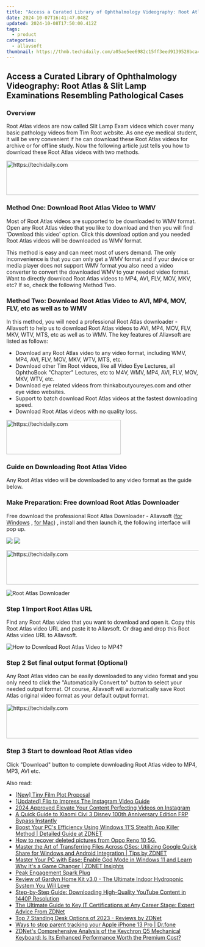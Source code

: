 ```yaml
---
title: "Access a Curated Library of Ophthalmology Videography: Root Atlas & Slit Lamp Examinations Resembling Pathological Cases"
date: 2024-10-07T16:41:47.048Z
updated: 2024-10-08T17:50:00.412Z
tags:
  - product
categories:
  - allavsoft
thumbnail: https://thmb.techidaily.com/a05ae5ee6982c15ff3eed9139528bca4d5df10563908a6200578c04353f69c36.jpg
---
```


## Access a Curated Library of Ophthalmology Videography: Root Atlas & Slit Lamp Examinations Resembling Pathological Cases

### Overview

Root Atlas videos are now called Slit Lamp Exam videos which cover many basic pathology videos from Tim Root website. As one eye medical student, it will be very convenient if he can download these Root Atlas videos for archive or for offline study. Now the following article just tells you how to download these Root Atlas videos with two methods.

<!-- affiliate ads begin -->
<a href="https://unicoeye.pxf.io/c/5597632/2134235/18498" target="_top" id="2134235">
  <img src="//a.impactradius-go.com/display-ad/18498-2134235" border="0" alt="https://techidaily.com" width="728" height="90"/>
</a>
<img height="0" width="0" src="https://unicoeye.pxf.io/i/5597632/2134235/18498" style="position:absolute;visibility:hidden;" border="0" />
<!-- affiliate ads end -->

### Method One: Download Root Atlas Video to WMV

Most of Root Atlas videos are supported to be downloaded to WMV format. Open any Root Atlas video that you like to download and then you will find 'Download this video' option. Click this download option and you needed Root Atlas videos will be downloaded as WMV format.

This method is easy and can meet most of users demand. The only inconvenience is that you can only get a WMV format and if your device or media player does not support WMV format you also need a video converter to convert the downloaded WMV to your needed video format. Want to directly download Root Atlas videos to MP4, AVI, FLV, MOV, MKV, etc? If so, check the following Method Two.

### Method Two: Download Root Atlas Video to AVI, MP4, MOV, FLV, etc as well as to WMV

In this method, you will need a professional Root Atlas downloader - Allavsoft to help us to download Root Atlas videos to AVI, MP4, MOV, FLV, MKV, WTV, MTS, etc as well as to WMV. The key features of Allavsoft are listed as follows:

* Download any Root Atlas video to any video format, including WMV, MP4, AVI, FLV, MOV, MKV, WTV, MTS, etc.
* Download other Tim Root videos, like all Video Eye Lectures, all OphthoBook "Chapter" Lectures, etc to M4V, WMV, MP4, AVI, FLV, MOV, MKV, WTV, etc.
* Download eye related videos from thinkaboutyoureyes.com and other eye video websites.
* Support to batch download Root Atlas videos at the fastest downloading speed.
* Download Root Atlas videos with no quality loss.

<!-- affiliate ads begin -->
<a href="https://aligracehair.sjv.io/c/5597632/1938693/19272" target="_top" id="1938693">
  <img src="//a.impactradius-go.com/display-ad/19272-1938693" border="0" alt="https://techidaily.com" width="300" height="90"/>
</a>
<img height="0" width="0" src="https://aligracehair.sjv.io/i/5597632/1938693/19272" style="position:absolute;visibility:hidden;" border="0" />
<!-- affiliate ads end -->

### Guide on Downloading Root Atlas Video

Any Root Atlas video will be downloaded to any video format as the guide below.

### Make Preparation: Free download Root Atlas Downloader

Free download the professional Root Atlas Downloader - Allavsoft ([for Windows](https://tools.techidaily.com/allavsoft/products/) , [for Mac](https://tools.techidaily.com/allavsoft/products/)) , install and then launch it, the following interface will pop up.

[![](https://www.allavsoft.com/how-to/../images/how-to/free-download-win.jpg)](https://tools.techidaily.com/allavsoft/products/) [![](https://www.allavsoft.com/how-to/../images/how-to/free-download-mac.jpg)](https://tools.techidaily.com/allavsoft/products/)

<!-- affiliate ads begin -->
<a href="https://appsumo.8odi.net/c/5597632/2094415/7443" target="_top" id="2094415">
  <img src="//a.impactradius-go.com/display-ad/7443-2094415" border="0" alt="https://techidaily.com" width="728" height="90"/>
</a>
<img height="0" width="0" src="https://appsumo.8odi.net/i/5597632/2094415/7443" style="position:absolute;visibility:hidden;" border="0" />
<!-- affiliate ads end -->

![Root Atlas Downloader](https://www.allavsoft.com/how-to/../images/allavsoft/screen-shot-600.jpg)

### Step 1 Import Root Atlas URL

Find any Root Atlas video that you want to download and open it. Copy this Root Atlas video URL and paste it to Allavsoft. Or drag and drop this Root Atlas video URL to Allavsoft.

![How to Download Root Atlas Video to MP4?](https://www.allavsoft.com/how-to/../images/how-to/download-rtmp-video/download-rtmp-video.jpg)

### Step 2 Set final output format (Optional)

Any Root Atlas video can be easily downloaded to any video format and you only need to click the "Automatically Convert to" button to select your needed output format. Of course, Allavsoft will automatically save Root Atlas original video format as your default output format.

<!-- affiliate ads begin -->
<a href="https://appsumo.8odi.net/c/5597632/2094414/7443" target="_top" id="2094414">
  <img src="//a.impactradius-go.com/display-ad/7443-2094414" border="0" alt="https://techidaily.com" width="728" height="90"/>
</a>
<img height="0" width="0" src="https://appsumo.8odi.net/i/5597632/2094414/7443" style="position:absolute;visibility:hidden;" border="0" />
<!-- affiliate ads end -->

### Step 3 Start to download Root Atlas video

Click "Download" button to complete downloading Root Atlas video to MP4, MP3, AVI etc.

<ins class="adsbygoogle"
     style="display:block"
     data-ad-format="autorelaxed"
     data-ad-client="ca-pub-7571918770474297"
     data-ad-slot="1223367746"></ins>

<ins class="adsbygoogle"
     style="display:block"
     data-ad-client="ca-pub-7571918770474297"
     data-ad-slot="8358498916"
     data-ad-format="auto"
     data-full-width-responsive="true"></ins>

<span class="atpl-alsoreadstyle">Also read:</span>
<div><ul>
<li><a href="https://some-guidance.techidaily.com/new-tiny-film-plot-proposal/"><u>[New] Tiny Film Plot Proposal</u></a></li>
<li><a href="https://instagram-clips.techidaily.com/updated-flip-to-impress-the-instagram-video-guide/"><u>[Updated] Flip to Impress The Instagram Video Guide</u></a></li>
<li><a href="https://instagram-video-files.techidaily.com/2024-approved-elevate-your-content-perfecting-videos-on-instagram/"><u>2024 Approved Elevate Your Content Perfecting Videos on Instagram</u></a></li>
<li><a href="https://bypass-frp.techidaily.com/a-quick-guide-to-xiaomi-civi-3-disney-100th-anniversary-edition-frp-bypass-instantly-by-drfone-android/"><u>A Quick Guide to Xiaomi Civi 3 Disney 100th Anniversary Edition FRP Bypass Instantly</u></a></li>
<li><a href="https://win-extraordinary.techidaily.com/boost-your-pcs-efficiency-using-windows-11s-stealth-app-killer-method-detailed-guide-at-zdnet/"><u>Boost Your PC's Efficiency Using Windows 11'S Stealth App Killer Method | Detailed Guide at ZDNET</u></a></li>
<li><a href="https://blog-min.techidaily.com/how-to-recover-deleted-pictures-from-oppo-reno-10-5g-by-fonelab-android-recover-pictures/"><u>How to recover deleted pictures from Oppo Reno 10 5G.</u></a></li>
<li><a href="https://win-extraordinary.techidaily.com/master-the-art-of-transferring-files-across-oses-utilizing-google-quick-share-for-windows-and-android-integration-tips-by-zdnet/"><u>Master the Art of Transferring Files Across OSes: Utilizing Google Quick Share for Windows and Android Integration | Tips by ZDNET</u></a></li>
<li><a href="https://win-extraordinary.techidaily.com/master-your-pc-with-ease-enable-god-mode-in-windows-11-and-learn-why-its-a-game-changer-zdnet-insights/"><u>Master Your PC with Ease: Enable God Mode in Windows 11 and Learn Why It's a Game Changer | ZDNET Insights</u></a></li>
<li><a href="https://extra-information.techidaily.com/peak-engagement-spark-plug/"><u>Peak Engagement Spark Plug</u></a></li>
<li><a href="https://win-extraordinary.techidaily.com/review-of-gardyn-home-kit-v30-the-ultimate-indoor-hydroponic-system-you-will-love/"><u>Review of Gardyn Home Kit v3.0 - The Ultimate Indoor Hydroponic System You Will Love</u></a></li>
<li><a href="https://some-approaches.techidaily.com/step-by-step-guide-downloading-high-quality-youtube-content-in-1440p-resolution/"><u>Step-by-Step Guide: Downloading High-Quality YouTube Content in 1440P Resolution</u></a></li>
<li><a href="https://win-extraordinary.techidaily.com/the-ultimate-guide-to-key-it-certifications-at-any-career-stage-expert-advice-from-zdnet/"><u>The Ultimate Guide to Key IT Certifications at Any Career Stage: Expert Advice From ZDNet</u></a></li>
<li><a href="https://win-extraordinary.techidaily.com/top-7-standing-desk-options-of-2023-reviews-by-zdnet/"><u>Top 7 Standing Desk Options of 2023 - Reviews by ZDNet</u></a></li>
<li><a href="https://ios-location-track.techidaily.com/ways-to-stop-parent-tracking-your-apple-iphone-13-pro-drfone-by-drfone-virtual-ios/"><u>Ways to stop parent tracking your Apple iPhone 13 Pro | Dr.fone</u></a></li>
<li><a href="https://win-extraordinary.techidaily.com/zdnets-comprehensive-analysis-of-the-keychron-q5-mechanical-keyboard-is-its-enhanced-performance-worth-the-premium-cost/"><u>ZDNet's Comprehensive Analysis of the Keychron Q5 Mechanical Keyboard: Is Its Enhanced Performance Worth the Premium Cost?</u></a></li>
</ul></div>

